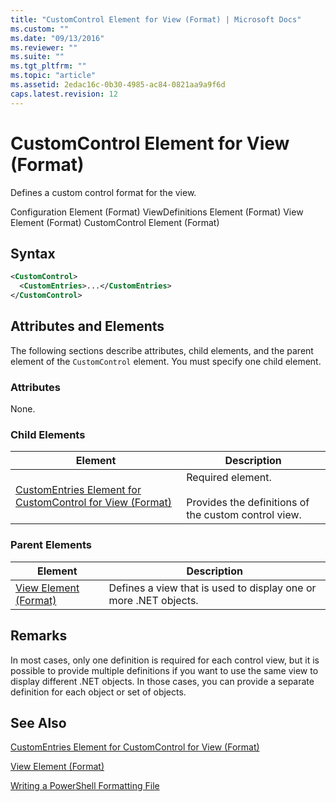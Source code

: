 ```yaml
---
title: "CustomControl Element for View (Format) | Microsoft Docs"
ms.custom: ""
ms.date: "09/13/2016"
ms.reviewer: ""
ms.suite: ""
ms.tgt_pltfrm: ""
ms.topic: "article"
ms.assetid: 2edac16c-0b30-4985-ac84-0821aa9a9f6d
caps.latest.revision: 12
---
```

# CustomControl Element for View (Format)

Defines a custom control format for the view.

Configuration Element (Format)
ViewDefinitions Element (Format)
View Element (Format)
CustomControl Element (Format)

## Syntax

```xml
<CustomControl>
  <CustomEntries>...</CustomEntries>
</CustomControl>
```

## Attributes and Elements

The following sections describe attributes, child elements, and the parent element of the `CustomControl` element. You must specify one child element.

### Attributes

None.

### Child Elements

|Element|Description|
|-------------|-----------------|
|[CustomEntries Element for CustomControl for View (Format)](./customentries-element-for-customcontrol-for-view-format.md)|Required element.<br /><br /> Provides the definitions of the custom control view.|

### Parent Elements

|Element|Description|
|-------------|-----------------|
|[View Element (Format)](./view-element-format.md)|Defines a view that is used to display one or more .NET objects.|

## Remarks

In most cases, only one definition is required for each control view, but it is possible to provide multiple definitions if you want to use the same view to display different .NET objects. In those cases, you can provide a separate definition for each object or set of objects.

## See Also

[CustomEntries Element for CustomControl for View (Format)](./customentries-element-for-customcontrol-for-view-format.md)

[View Element (Format)](./view-element-format.md)

[Writing a PowerShell Formatting File](./writing-a-powershell-formatting-file.md)
